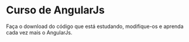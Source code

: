 Curso de AngularJs
===

Faça o download do código que está estudando, modifique-os e aprenda cada vez mais o AngularJs.
